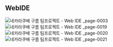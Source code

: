 ## WebIDE

![네카라쿠배  구름 팀프로젝트 - Web IDE _page-0003](https://github.com/NaKaLiGoBa/AlgoWithMe-FE/assets/115940366/dbe46d8e-f84d-4c5b-ad81-dfbf6340e2e2)
![네카라쿠배  구름 팀프로젝트 - Web IDE _page-0019](https://github.com/NaKaLiGoBa/AlgoWithMe-FE/assets/115940366/349d1d6c-f6bf-4eb0-b19d-81bc79575aeb)
![네카라쿠배  구름 팀프로젝트 - Web IDE _page-0020](https://github.com/NaKaLiGoBa/AlgoWithMe-FE/assets/115940366/ff4d7732-132a-488a-b732-e79a0479ee3c)
![네카라쿠배  구름 팀프로젝트 - Web IDE _page-0021](https://github.com/NaKaLiGoBa/AlgoWithMe-FE/assets/115940366/3dbdb0bb-4f02-4701-8e4d-cdacd361371e)
